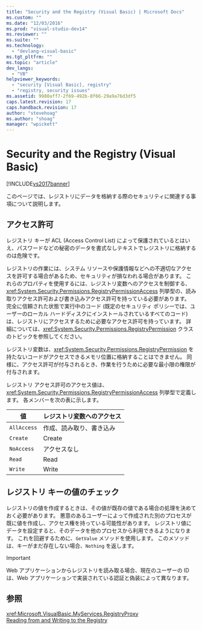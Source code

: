 ```yaml
---
title: "Security and the Registry (Visual Basic) | Microsoft Docs"
ms.custom: ""
ms.date: "12/03/2016"
ms.prod: "visual-studio-dev14"
ms.reviewer: ""
ms.suite: ""
ms.technology: 
  - "devlang-visual-basic"
ms.tgt_pltfrm: ""
ms.topic: "article"
dev_langs: 
  - "VB"
helpviewer_keywords: 
  - "security [Visual Basic], registry"
  - "registry, security issues"
ms.assetid: 9980aff7-2f69-492b-8f66-29a9a76d3df5
caps.latest.revision: 17
caps.handback.revision: 17
author: "stevehoag"
ms.author: "shoag"
manager: "wpickett"
---
```

# Security and the Registry (Visual Basic)
[!INCLUDE[vs2017banner](../../../../csharp/includes/vs2017banner.md)]

このページでは、レジストリにデータを格納する際のセキュリティに関連する事項について説明します。  
  
## アクセス許可  
 レジストリ キーが ACL \(Access Control List\) によって保護されているとはいえ、パスワードなどの秘密のデータを書式なしテキストでレジストリに格納するのは危険です。  
  
 レジストリの作業には、システム リソースや保護情報などへの不適切なアクセスを許可する場合があるため、セキュリティが損なわれる場合があります。  これらのプロパティを使用するには、レジストリ変数へのアクセスを制御する、<xref:System.Security.Permissions.RegistryPermissionAccess> 列挙型の、読み取りアクセス許可および書き込みアクセス許可を持っている必要があります。  完全に信頼された状態で実行中のコード \(既定のセキュリティ ポリシーでは、ユーザーのローカル ハードディスクにインストールされているすべてのコード\) は、レジストリにアクセスするために必要なアクセス許可を持っています。  詳細については、<xref:System.Security.Permissions.RegistryPermission> クラスのトピックを参照してください。  
  
 レジストリ変数は、<xref:System.Security.Permissions.RegistryPermission> を持たないコードがアクセスできるメモリ位置に格納することはできません。  同様に、アクセス許可が付与されるとき、作業を行うために必要な最小限の権限が付与されます。  
  
 レジストリ アクセス許可のアクセス値は、<xref:System.Security.Permissions.RegistryPermissionAccess> 列挙型で定義します。  各メンバーを次の表に示します。  
  
|値|レジストリ変数へのアクセス|  
|-------|-------------------|  
|`AllAccess`|作成、読み取り、書き込み|  
|`Create`|Create|  
|`NoAccess`|アクセスなし|  
|`Read`|Read|  
|`Write`|Write|  
  
## レジストリ キーの値のチェック  
 レジストリの値を作成するときは、その値が既存の値である場合の処理を決めておく必要があります。  悪意のあるユーザーによって作成された別のプロセスが既に値を作成し、アクセス権を持っている可能性があります。  レジストリ値にデータを設定すると、そのデータを他のプロセスから利用できるようになります。  これを回避するために、`GetValue` メソッドを使用します。  このメソッドは、キーがまだ存在しない場合、`Nothing` を返します。  
  
> [!IMPORTANT]
>  Web アプリケーションからレジストリを読み取る場合、現在のユーザーの ID は、Web アプリケーションで実装されている認証と偽装によって異なります。  
  
## 参照  
 <xref:Microsoft.VisualBasic.MyServices.RegistryProxy>   
 [Reading from and Writing to the Registry](../../../../visual-basic/developing-apps/programming/computer-resources/reading-from-and-writing-to-the-registry.md)